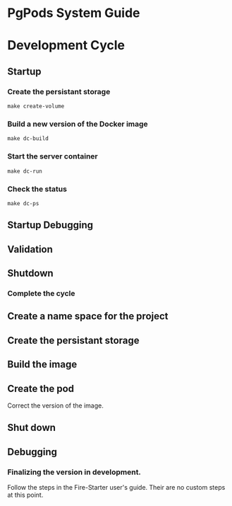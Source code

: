# PgPods System Guide
# Development Cycle
## Startup

### Create the persistant storage

`make create-volume`

### Build a new version of the Docker image

`make dc-build`

### Start the server container

`make dc-run`

### Check the status

`make dc-ps`

## Startup Debugging

## Validation

## Shutdown

### Complete the cycle




## Create a name space for the project


## Create the persistant storage


## Build the image


## Create the pod


Correct the version of the image.


## Shut down


## Debugging

### Finalizing the version in development.

Follow the steps in the Fire-Starter user's guide. Their are no custom steps at this point.



